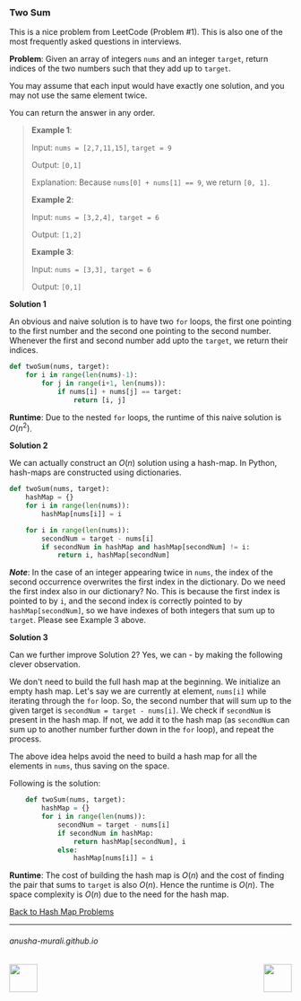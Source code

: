 ### Two Sum

This is a nice problem from LeetCode (Problem #1). This is also one of the most frequently asked questions in interviews.

**Problem**: Given an array of integers `nums` and an integer `target`, return indices of the two numbers such that 
they add up to `target`.

You may assume that each input would have exactly one solution, and you may not use the same element twice.

You can return the answer in any order.

> **Example 1**:
> 
> Input: `nums = [2,7,11,15]`, `target = 9`
> 
> Output: `[0,1]`
> 
> Explanation: Because `nums[0] + nums[1] == 9`, we return `[0, 1]`.
> 
> **Example 2**:
>
> Input: `nums = [3,2,4], target = 6`
> 
> Output: `[1,2]`
> 
> **Example 3**:
>
> Input: `nums = [3,3], target = 6`
> 
> Output: `[0,1]`

**Solution 1**

An obvious and naive solution is to have two `for` loops, the first one pointing to the first number and the second one pointing to the second number. Whenever the first and second number add upto the `target`, we return their indices.

```python
def twoSum(nums, target):
    for i in range(len(nums)-1):
        for j in range(i+1, len(nums)):
            if nums[i] + nums[j] == target:
                return [i, j]
```

**Runtime**: Due to the nested `for` loops, the runtime of this naive solution is $O(n^2)$. 

**Solution 2**

We can actually construct an $O(n)$ solution using a hash-map. In Python, hash-maps are constructed using dictionaries.

```python
def twoSum(nums, target):
    hashMap = {}
    for i in range(len(nums)):
        hashMap[nums[i]] = i

    for i in range(len(nums)):
        secondNum = target - nums[i]
        if secondNum in hashMap and hashMap[secondNum] != i:
            return i, hashMap[secondNum]
```

***Note***: In the case of an integer appearing twice in `nums`, the index of the second occurrence overwrites the first index in the dictionary. Do we need the first index also in our dictionary? No. This is because the first index is pointed to by `i`, and the second index is correctly pointed to by `hashMap[secondNum]`, so we have indexes of both integers that sum up to `target`. Please see Example 3 above.

**Solution 3**

Can we further improve Solution 2? Yes, we can - by making the following clever observation.

We don't need to build the full hash map at the beginning. We initialize an empty hash map. Let's say we are currently at element, `nums[i]` while iterating through the `for` loop. So, the second number that will sum up to the given target is `secondNum = target - nums[i]`. We check if `secondNum` is present in the hash map. If not, we add it to the hash map (as `secondNum` can sum up to another number further down in the `for` loop), and repeat the process.

The above idea helps avoid the need to build a hash map for all the elements in `nums`, thus saving on the space.

Following is the solution:

```python
    def twoSum(nums, target):
        hashMap = {}
        for i in range(len(nums)):
            secondNum = target - nums[i]
            if secondNum in hashMap:
                return hashMap[secondNum], i
            else:
                hashMap[nums[i]] = i
```

**Runtime**: The cost of building the hash map is $O(n)$ and the cost of finding the pair that sums to `target` is also $O(n)$. Hence the runtime is $O(n)$. The space complexity is $O(n)$ due to the need for the hash map.

[Back to Hash Map Problems](./problems.md)

* * *
###### anusha-murali.github.io

<img src="https://github.com/anusha-murali/anusha-murali.github.io/assets/111596338/639243aa-2857-4595-a65a-7852762bb002" width="50" height="50" align="left">

[<img src="https://github.com/user-attachments/assets/989cfb30-4fb8-40f8-a812-8a054869aa32" width="50" height="50" align="right">](../index.md)

